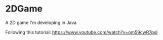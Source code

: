# 2DGame
A 2D game I'm developing in Java

Following this tutorial:
https://www.youtube.com/watch?v=om59cwR7psI
